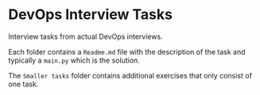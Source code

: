 # DevOps Interview Tasks

Interview tasks from actual DevOps interviews.

Each folder contains a `Readme.md` file with the description of the task and typically a `main.py` which is the solution.

The `Smaller tasks` folder contains additional exercises that only consist of one task.
